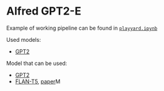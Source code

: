 # Alfred GPT2-E

Example of working pipeline can be found in [`playyard.ipynb`](https://github.com/AmpiroMax/ALFRED/blob/main/notebooks/playyard.ipynb)

Used models:

- [GPT2](https://huggingface.co/docs/transformers/model_doc/gpt2#transformers.GPT2LMHeadModel)

Model that can be used:

- [GPT2](https://huggingface.co/docs/transformers/model_doc/gpt2#transformers.GPT2LMHeadModel)
- [FLAN-T5](https://huggingface.co/google/flan-t5-base), [paper](https://arxiv.org/pdf/2210.11416.pdf)M
